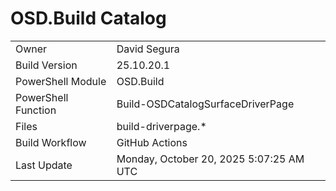 ﻿# OSD.Build Catalog

| | |
|-|-|
| Owner | David Segura |
| Build Version | 25.10.20.1 |
| PowerShell Module | OSD.Build |
| PowerShell Function | Build-OSDCatalogSurfaceDriverPage |
| Files | build-driverpage.* |
| Build Workflow | GitHub Actions |
| Last Update | Monday, October 20, 2025 5:07:25 AM UTC |
